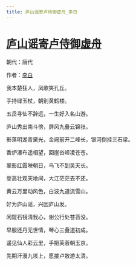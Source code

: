 ```yaml
---
title: 庐山谣寄卢侍御虚舟_李白
---
```


# [庐山谣寄卢侍御虚舟](http://so.gushiwen.org/view_8040.aspx)

朝代：唐代

作者：[李白](http://so.gushiwen.org/author_247.aspx)

我本楚狂人，凤歌笑孔丘。

手持绿玉杖，朝别黄鹤楼。

五岳寻仙不辞远，一生好入名山游。

庐山秀出南斗傍，屏风九叠云锦张。

影落明湖青黛光，金阙前开二峰长，银河倒挂三石梁。

香炉瀑布遥相望，回崖沓嶂凌苍苍。

翠影红霞映朝日，鸟飞不到吴天长。

登高壮观天地间，大江茫茫去不还。

黄云万里动风色，白波九道流雪山。

好为庐山谣，兴因庐山发。

闲窥石镜清我心，谢公行处苍苔没。

早服还丹无世情，琴心三叠道初成。

遥见仙人彩云里，手把芙蓉朝玉京。

先期汗漫九垓上，愿接卢敖游太清。